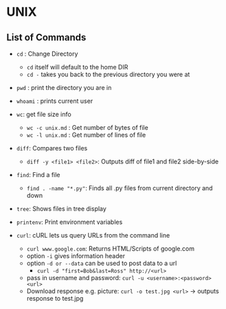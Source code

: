# UNIX

## List of Commands

- `cd` : Change Directory
  - `cd` itself will default to the home DIR
  - `cd -` takes you back to the previous directory you were at

- `pwd` : print the directory you are in

- `whoami` : prints current user

- `wc`: get file size info
  - `wc -c unix.md` : Get number of bytes of file
  - `wc -l unix.md` : Get number of lines of file

- `diff`: Compares two files
  - `diff -y <file1> <file2>`: Outputs diff of file1 and file2 side-by-side

- `find`: Find a file
  - `find . -name "*.py"`: Finds all .py files from current directory and down

- `tree`: Shows files in tree display

- `printenv`: Print environment variables

- `curl`: cURL lets us query URLs from the command line
  - `curl www.google.com`: Returns HTML/Scripts of google.com
  - option `-i` gives information header
  - option `-d or --data` can be used to post data to a url
    - `curl -d "first=Bob&last=Ross" http://<url>`
  - pass in username and password: `curl -u <username>:<password> <url>`
  - Download response e.g. picture: `curl -o test.jpg <url>` -> outputs response to test.jpg
